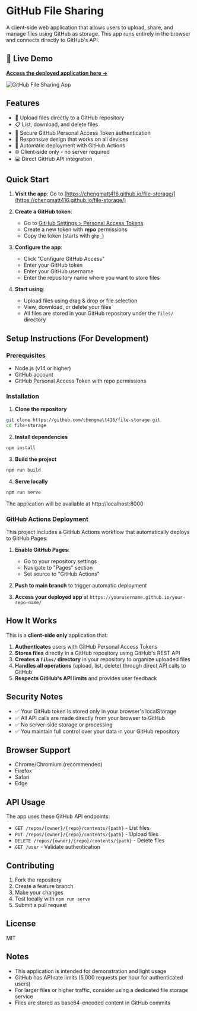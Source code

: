 # GitHub File Sharing

A client-side web application that allows users to upload, share, and manage files using GitHub as storage. This app runs entirely in the browser and connects directly to GitHub's API.

## 🚀 Live Demo

**[Access the deployed application here →](https://chengmatt416.github.io/file-storage/)**

![GitHub File Sharing App](https://github.com/user-attachments/assets/6641d95d-e7bc-4d5b-953b-2c6798bf8f85)

## Features

- 📁 Upload files directly to a GitHub repository
- 📋 List, download, and delete files
- 🔐 Secure GitHub Personal Access Token authentication
- 📱 Responsive design that works on all devices
- 🚀 Automatic deployment with GitHub Actions
- 🌐 Client-side only - no server required
- 💻 Direct GitHub API integration

## Quick Start

1. **Visit the app**: Go to [https://chengmatt416.github.io/file-storage/](https://chengmatt416.github.io/file-storage/)

2. **Create a GitHub token**: 
   - Go to [GitHub Settings > Personal Access Tokens](https://github.com/settings/tokens)
   - Create a new token with **repo** permissions
   - Copy the token (starts with `ghp_`)

3. **Configure the app**:
   - Click "Configure GitHub Access" 
   - Enter your GitHub token
   - Enter your GitHub username
   - Enter the repository name where you want to store files

4. **Start using**:
   - Upload files using drag & drop or file selection
   - View, download, or delete your files
   - All files are stored in your GitHub repository under the `files/` directory

## Setup Instructions (For Development)

### Prerequisites

- Node.js (v14 or higher)
- GitHub account
- GitHub Personal Access Token with repo permissions

### Installation

1. **Clone the repository**

```bash
git clone https://github.com/chengmatt416/file-storage.git
cd file-storage
```

2. **Install dependencies**

```bash
npm install
```

3. **Build the project**

```bash
npm run build
```

4. **Serve locally**

```bash
npm run serve
```

The application will be available at http://localhost:8000

### GitHub Actions Deployment

This project includes a GitHub Actions workflow that automatically deploys to GitHub Pages:

1. **Enable GitHub Pages**:
   - Go to your repository settings
   - Navigate to "Pages" section
   - Set source to "GitHub Actions"

2. **Push to main branch** to trigger automatic deployment

3. **Access your deployed app** at `https://yourusername.github.io/your-repo-name/`

## How It Works

This is a **client-side only** application that:

1. **Authenticates** users with GitHub Personal Access Tokens
2. **Stores files** directly in a GitHub repository using GitHub's REST API
3. **Creates a `files/` directory** in your repository to organize uploaded files
4. **Handles all operations** (upload, list, delete) through direct API calls to GitHub
5. **Respects GitHub's API limits** and provides user feedback

## Security Notes

- ✅ Your GitHub token is stored only in your browser's localStorage
- ✅ All API calls are made directly from your browser to GitHub
- ✅ No server-side storage or processing
- ✅ You maintain full control over your data in your GitHub repository

## Browser Support

- Chrome/Chromium (recommended)
- Firefox
- Safari
- Edge

## API Usage

The app uses these GitHub API endpoints:
- `GET /repos/{owner}/{repo}/contents/{path}` - List files
- `PUT /repos/{owner}/{repo}/contents/{path}` - Upload files  
- `DELETE /repos/{owner}/{repo}/contents/{path}` - Delete files
- `GET /user` - Validate authentication

## Contributing

1. Fork the repository
2. Create a feature branch
3. Make your changes
4. Test locally with `npm run serve`
5. Submit a pull request

## License

MIT

## Notes

- This application is intended for demonstration and light usage
- GitHub has API rate limits (5,000 requests per hour for authenticated users)
- For larger files or higher traffic, consider using a dedicated file storage service
- Files are stored as base64-encoded content in GitHub commits